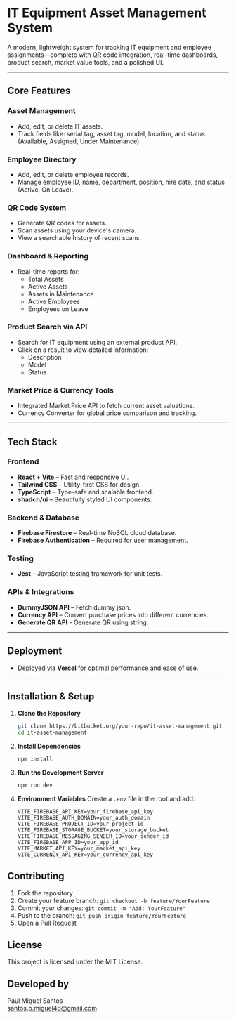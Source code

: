 # IT Equipment Asset Management System

A modern, lightweight system for tracking IT equipment and employee assignments—complete with QR code integration, real-time dashboards, product search, market value tools, and a polished UI.

---

## Core Features

### Asset Management

- Add, edit, or delete IT assets.
- Track fields like: serial tag, asset tag, model, location, and status (Available, Assigned, Under Maintenance).

### Employee Directory

- Add, edit, or delete employee records.
- Manage employee ID, name, department, position, hire date, and status (Active, On Leave).

### QR Code System

- Generate QR codes for assets.
- Scan assets using your device's camera.
- View a searchable history of recent scans.

### Dashboard & Reporting

- Real-time reports for:
  - Total Assets
  - Active Assets
  - Assets in Maintenance
  - Active Employees
  - Employees on Leave

### Product Search via API

- Search for IT equipment using an external product API.
- Click on a result to view detailed information:
  - Description
  - Model
  - Status

### Market Price & Currency Tools

- Integrated Market Price API to fetch current asset valuations.
- Currency Converter for global price comparison and tracking.

---

## Tech Stack

### Frontend

- **React + Vite** – Fast and responsive UI.
- **Tailwind CSS** – Utility-first CSS for design.
- **TypeScript** – Type-safe and scalable frontend.
- **shadcn/ui** – Beautifully styled UI components.

### Backend & Database

- **Firebase Firestore** – Real-time NoSQL cloud database.
- **Firebase Authentication** – Required for user management.

### Testing

- **Jest** – JavaScript testing framework for unit tests.

### APIs & Integrations

- **DummyJSON API** – Fetch dummy json.
- **Currency API** – Convert purchase prices into different currencies.
- **Generate QR API** - Generate QR using string.

---

## Deployment

- Deployed via **Vercel** for optimal performance and ease of use.

---

## Installation & Setup

1. **Clone the Repository**

   ```bash
   git clone https://bitbucket.org/your-repo/it-asset-management.git
   cd it-asset-management
   ```

2. **Install Dependencies**

   ```bash
   npm install
   ```

3. **Run the Development Server**

   ```bash
   npm run dev
   ```

4. **Environment Variables**
   Create a `.env` file in the root and add:
   ```
   VITE_FIREBASE_API_KEY=your_firebase_api_key
   VITE_FIREBASE_AUTH_DOMAIN=your_auth_domain
   VITE_FIREBASE_PROJECT_ID=your_project_id
   VITE_FIREBASE_STORAGE_BUCKET=your_storage_bucket
   VITE_FIREBASE_MESSAGING_SENDER_ID=your_sender_id
   VITE_FIREBASE_APP_ID=your_app_id
   VITE_MARKET_API_KEY=your_market_api_key
   VITE_CURRENCY_API_KEY=your_currency_api_key
   ```

## Contributing

1. Fork the repository
2. Create your feature branch: `git checkout -b feature/YourFeature`
3. Commit your changes: `git commit -m "Add: YourFeature"`
4. Push to the branch: `git push origin feature/YourFeature`
5. Open a Pull Request

## License

This project is licensed under the MIT License.

## Developed by

Paul Miguel Santos  
santos.p.miguel46@gmail.com
